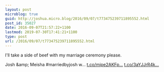 ```yaml
---
layout: post
microblog: true
guid: http://joshua.micro.blog/2016/09/07/t773475239711895552.html
post_id: 35027
date: 2016-09-07T21:57:22+1100
lastmod: 2019-07-30T17:41:21+1100
type: post
url: /2016/09/07/t773475239711895552.html
---
```

I'll take a side of beef with my marriage ceremony please.

Josh &amp;amp; Meisha #marriedbyjosh w… [t.co/mipe2AKFp...](https://t.co/mipe2AKFpu) [t.co/3aYJJrR4k...](https://t.co/3aYJJrR4kW)
